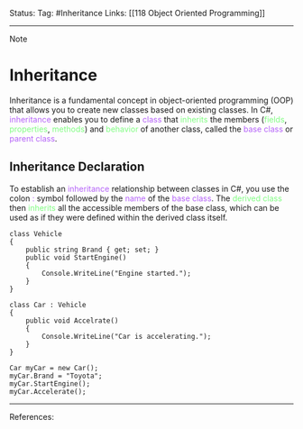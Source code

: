 Status: 
Tag: #Inheritance
Links: [[118 Object Oriented Programming]]

---
> [!note] 
>  # Inheritance

Inheritance is a fundamental concept in object-oriented programming (OOP) that allows you to create new classes based on existing classes. In C#, <font style="color:#b562f9">inheritance</font> enables you to define a <font style="color:#b562f9">class</font> that <font style="color:#81fd83">inherits</font> the members (<font style="color:#81fd83">fields</font>, <font style="color:#81fd83">properties</font>, <font style="color:#81fd83">methods</font>) and <font style="color:#81fd83">behavior</font> of another class, called the <font style="color:#b562f9">base class</font> or <font style="color:#b562f9">parent class</font>.

## Inheritance Declaration 

To establish an <font style="color:#b562f9">inheritance</font> relationship between classes in C#, you use the colon <font style="color:#b562f9">:</font> symbol followed by the <font style="color:#b562f9">name</font> of the <font style="color:#b562f9">base class</font>. The <font style="color:#81fd83">derived class</font> then <font style="color:#81fd83">inherits</font> all the accessible members of the base class, which can be used as if they were defined within the derived class itself.

``` run-csharp
class Vehicle 
{ 
	public string Brand { get; set; } 
	public void StartEngine() 
	{ 
		Console.WriteLine("Engine started."); 
	} 
}

class Car : Vehicle
{
	public void Accelrate()
	{
		Console.WriteLine("Car is accelerating.");
	}
}

Car myCar = new Car();
myCar.Brand = "Toyota";
myCar.StartEngine();
myCar.Accelerate();

```

---
References: